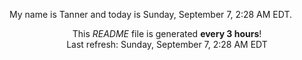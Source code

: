 My name is Tanner and today is Sunday, September 7, 2:28 AM EDT.

<p align="center">This <i>README</i> file is generated <b>every 3 hours</b>!</br>Last refresh: Sunday, September 7, 2:28 AM EDT<br /></p>
